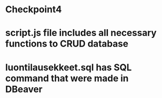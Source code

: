 # Checkpoint4
# script.js file includes all necessary functions to CRUD database
# luontilausekkeet.sql has SQL command that were made in DBeaver
